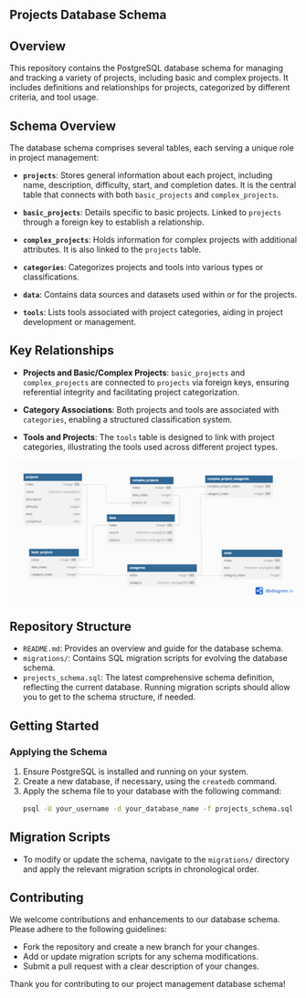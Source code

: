## Projects Database Schema

## Overview

This repository contains the PostgreSQL database schema for managing and tracking a variety of projects, including basic and complex projects. It includes definitions and relationships for projects, categorized by different criteria, and tool usage.

## Schema Overview

The database schema comprises several tables, each serving a unique role in project management:

- **`projects`**: Stores general information about each project, including name, description, difficulty, start, and completion dates. It is the central table that connects with both `basic_projects` and `complex_projects`.

- **`basic_projects`**: Details specific to basic projects. Linked to `projects` through a foreign key to establish a relationship.

- **`complex_projects`**: Holds information for complex projects with additional attributes. It is also linked to the `projects` table.

- **`categories`**: Categorizes projects and tools into various types or classifications.

- **`data`**: Contains data sources and datasets used within or for the projects.

- **`tools`**: Lists tools associated with project categories, aiding in project development or management.

## Key Relationships

- **Projects and Basic/Complex Projects**: `basic_projects` and `complex_projects` are connected to `projects` via foreign keys, ensuring referential integrity and facilitating project categorization.

- **Category Associations**: Both projects and tools are associated with `categories`, enabling a structured classification system.

- **Tools and Projects**: The `tools` table is designed to link with project categories, illustrating the tools used across different project types.

![erd diagram](ERD.png)

## Repository Structure

- `README.md`: Provides an overview and guide for the database schema.
- `migrations/`: Contains SQL migration scripts for evolving the database schema.
- `projects_schema.sql`: The latest comprehensive schema definition, reflecting the current database. Running migration scripts should allow you to get to the schema structure, if needed.

## Getting Started

### Applying the Schema

1. Ensure PostgreSQL is installed and running on your system.
2. Create a new database, if necessary, using the `createdb` command.
3. Apply the schema file to your database with the following command:
   ```bash
   psql -U your_username -d your_database_name -f projects_schema.sql

## Migration Scripts

- To modify or update the schema, navigate to the `migrations/` directory and apply the relevant migration scripts in chronological order.

## Contributing

We welcome contributions and enhancements to our database schema. Please adhere to the following guidelines:

- Fork the repository and create a new branch for your changes.
- Add or update migration scripts for any schema modifications.
- Submit a pull request with a clear description of your changes.

Thank you for contributing to our project management database schema!

